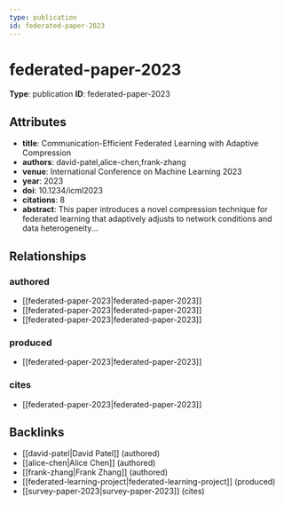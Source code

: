 ```yaml
---
type: publication
id: federated-paper-2023
---
```


# federated-paper-2023

**Type**: publication
**ID**: federated-paper-2023

## Attributes

- **title**: Communication-Efficient Federated Learning with Adaptive Compression
- **authors**: david-patel,alice-chen,frank-zhang
- **venue**: International Conference on Machine Learning 2023
- **year**: 2023
- **doi**: 10.1234/icml2023
- **citations**: 8
- **abstract**: This paper introduces a novel compression technique for federated learning that adaptively adjusts to network conditions and data heterogeneity...

## Relationships

### authored

- [[federated-paper-2023|federated-paper-2023]]
- [[federated-paper-2023|federated-paper-2023]]
- [[federated-paper-2023|federated-paper-2023]]

### produced

- [[federated-paper-2023|federated-paper-2023]]

### cites

- [[federated-paper-2023|federated-paper-2023]]

## Backlinks

- [[david-patel|David Patel]] (authored)
- [[alice-chen|Alice Chen]] (authored)
- [[frank-zhang|Frank Zhang]] (authored)
- [[federated-learning-project|federated-learning-project]] (produced)
- [[survey-paper-2023|survey-paper-2023]] (cites)

